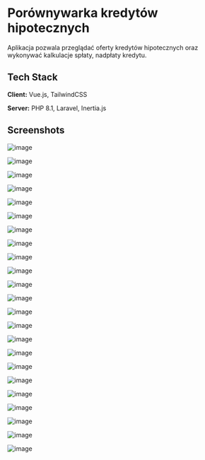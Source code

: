 # Porównywarka kredytów hipotecznych

Aplikacja pozwala przeglądać oferty kredytów hipotecznych oraz wykonywać kalkulacje spłaty, nadpłaty kredytu.


## Tech Stack

**Client:** Vue.js, TailwindCSS

**Server:** PHP 8.1, Laravel, Inertia.js


## Screenshots
![image](https://github.com/B-Cisek/Kredytomat/assets/63461864/2a1b4621-812f-4a99-b4e3-680189e0856f)

![image](https://github.com/B-Cisek/Kredytomat/assets/63461864/5ebfe44c-22e3-42ae-a130-5b647967c298)

![image](https://github.com/B-Cisek/Kredytomat/assets/63461864/152835e5-9622-402e-9031-0f4fce99fd76)

![image](https://github.com/B-Cisek/Kredytomat/assets/63461864/5769e9bf-f1b4-4aa8-bc51-496a18ef294f)

![image](https://github.com/B-Cisek/Kredytomat/assets/63461864/a4eae718-1ee8-4e89-a8ba-619a71ab1067)

![image](https://github.com/B-Cisek/Kredytomat/assets/63461864/127a710c-5117-4117-9476-ae79f0040acc)

![image](https://github.com/B-Cisek/Kredytomat/assets/63461864/469f8a14-1ea9-49d4-9116-066ec3203cec)

![image](https://github.com/B-Cisek/Kredytomat/assets/63461864/a4a609a2-9ca0-49a4-99a5-7bf0038a8ef5)

![image](https://github.com/B-Cisek/Kredytomat/assets/63461864/58ec79f0-6d5c-460b-9c87-ec3f02c68767)

![image](https://github.com/B-Cisek/Kredytomat/assets/63461864/4de2fe8b-a88f-46ed-a457-f2aec1638c8a)

![image](https://github.com/B-Cisek/Kredytomat/assets/63461864/a059e38f-d207-41e6-a1b5-b68b85706feb)

![image](https://github.com/B-Cisek/Kredytomat/assets/63461864/94be8a0a-7c62-47d5-a14d-1d413ad10c6c)

![image](https://github.com/B-Cisek/Kredytomat/assets/63461864/661c6c5a-1fa4-4514-a126-4747ee73ee51)

![image](https://github.com/B-Cisek/Kredytomat/assets/63461864/f0a3d68c-64a0-4b6a-91e8-150f0cb46b69)

![image](https://github.com/B-Cisek/Kredytomat/assets/63461864/d13249d8-3f2b-4453-b8a1-4fa6755ca9bc)

![image](https://github.com/B-Cisek/Kredytomat/assets/63461864/4158ca3d-4fb1-4974-a0c8-38e28aaf2902)

![image](https://github.com/B-Cisek/Kredytomat/assets/63461864/f6bb484f-2f91-40ab-800c-975d25595764)

![image](https://github.com/B-Cisek/Kredytomat/assets/63461864/fa6074de-92e2-4d88-9cd5-50556d5d83e1)

![image](https://github.com/B-Cisek/Kredytomat/assets/63461864/a2484ca2-3bd8-48f7-8727-188b9729fbb7)

![image](https://github.com/B-Cisek/Kredytomat/assets/63461864/5d6e7702-65b6-453e-a41e-66cc1d51f07e)

![image](https://github.com/B-Cisek/Kredytomat/assets/63461864/0da60316-7928-4efc-b33b-1e33043a2a12)

![image](https://github.com/B-Cisek/Kredytomat/assets/63461864/86055543-7826-4a1e-a790-f209d324d7fb)

![image](https://github.com/B-Cisek/Kredytomat/assets/63461864/8003047d-509f-4563-b85c-3a0768459aae)




